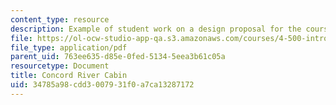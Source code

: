 ```yaml
---
content_type: resource
description: Example of student work on a design proposal for the course project.
file: https://ol-ocw-studio-app-qa.s3.amazonaws.com/courses/4-500-introduction-to-design-computing-fall-2008/34785a98cdd3007931f0a7ca13287172_assn1_8.pdf
file_type: application/pdf
parent_uid: 763ee635-d85e-0fed-5134-5eea3b61c05a
resourcetype: Document
title: Concord River Cabin
uid: 34785a98-cdd3-0079-31f0-a7ca13287172
---
```

